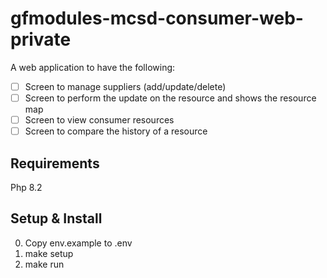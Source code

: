 # gfmodules-mcsd-consumer-web-private

A web application to have the following:

- [ ] Screen to manage suppliers (add/update/delete)
- [ ] Screen to perform the update on the resource and shows the resource map
- [ ] Screen to view consumer resources
- [ ] Screen to compare the history of a resource

## Requirements

Php 8.2

## Setup & Install

0. Copy env.example to .env
1. make setup
2. make run
